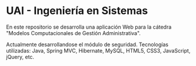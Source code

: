 UAI - Ingeniería en Sistemas
=============

En este repositorio se desarrolla una aplicación Web para la cátedra "Modelos Computacionales de Gestión Administrativa". 

Actualmente desarrollandose el módulo de seguridad. Tecnologías utilizadas: Java, Spring MVC, Hibernate, MySQL, HTML5, CSS3, JavaScript, jQuery, etc.
